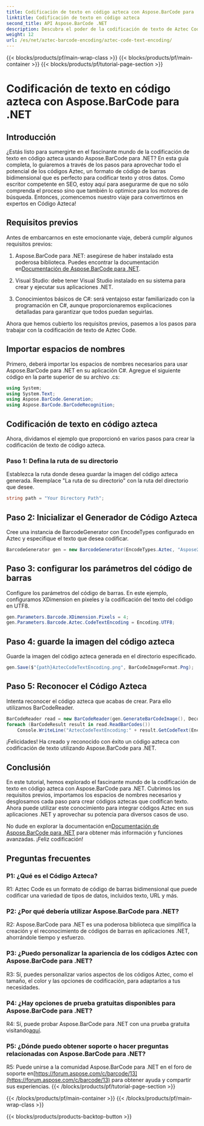 ```yaml
---
title: Codificación de texto en código azteca con Aspose.BarCode para .NET
linktitle: Codificación de texto en código azteca
second_title: API Aspose.BarCode .NET
description: Descubra el poder de la codificación de texto de Aztec Code con Aspose.BarCode para .NET. Aprenda a crear y reconocer códigos aztecas en sus aplicaciones .NET.
weight: 12
url: /es/net/aztec-barcode-encoding/aztec-code-text-encoding/
---
```


{{< blocks/products/pf/main-wrap-class >}}
{{< blocks/products/pf/main-container >}}
{{< blocks/products/pf/tutorial-page-section >}}

# Codificación de texto en código azteca con Aspose.BarCode para .NET

## Introducción

¿Estás listo para sumergirte en el fascinante mundo de la codificación de texto en código azteca usando Aspose.BarCode para .NET? En esta guía completa, lo guiaremos a través de los pasos para aprovechar todo el potencial de los códigos Aztec, un formato de código de barras bidimensional que es perfecto para codificar texto y otros datos. Como escritor competente en SEO, estoy aquí para asegurarme de que no sólo comprenda el proceso sino que también lo optimice para los motores de búsqueda. Entonces, ¡comencemos nuestro viaje para convertirnos en expertos en Código Azteca!

## Requisitos previos

Antes de embarcarnos en este emocionante viaje, deberá cumplir algunos requisitos previos:

1.  Aspose.BarCode para .NET: asegúrese de haber instalado esta poderosa biblioteca. Puedes encontrar la documentación en[Documentación de Aspose.BarCode para .NET](https://reference.aspose.com/barcode/net/).

2. Visual Studio: debe tener Visual Studio instalado en su sistema para crear y ejecutar sus aplicaciones .NET.

3. Conocimientos básicos de C#: será ventajoso estar familiarizado con la programación en C#, aunque proporcionaremos explicaciones detalladas para garantizar que todos puedan seguirlas.

Ahora que hemos cubierto los requisitos previos, pasemos a los pasos para trabajar con la codificación de texto de Aztec Code.

## Importar espacios de nombres

Primero, deberá importar los espacios de nombres necesarios para usar Aspose.BarCode para .NET en su aplicación C#. Agregue el siguiente código en la parte superior de su archivo .cs:

```csharp
using System;
using System.Text;
using Aspose.BarCode.Generation;
using Aspose.BarCode.BarCodeRecognition;
```

## Codificación de texto en código azteca

Ahora, dividamos el ejemplo que proporcionó en varios pasos para crear la codificación de texto de código azteca.

### Paso 1: Defina la ruta de su directorio

Establezca la ruta donde desea guardar la imagen del código azteca generada. Reemplace "La ruta de su directorio" con la ruta del directorio que desee.

```csharp
string path = "Your Directory Path";
```

## Paso 2: Inicializar el Generador de Código Azteca

Cree una instancia de BarcodeGenerator con EncodeTypes configurado en Aztec y especifique el texto que desea codificar.

```csharp
BarcodeGenerator gen = new BarcodeGenerator(EncodeTypes.Aztec, "Aspose常に先を行く");
```

## Paso 3: configurar los parámetros del código de barras

Configure los parámetros del código de barras. En este ejemplo, configuramos XDimension en píxeles y la codificación del texto del código en UTF8.

```csharp
gen.Parameters.Barcode.XDimension.Pixels = 4;
gen.Parameters.Barcode.Aztec.CodeTextEncoding = Encoding.UTF8;
```

## Paso 4: guarde la imagen del código azteca

Guarde la imagen del código azteca generada en el directorio especificado.

```csharp
gen.Save($"{path}AztecCodeTextEncoding.png", BarCodeImageFormat.Png);
```

## Paso 5: Reconocer el Código Azteca

Intenta reconocer el código azteca que acabas de crear. Para ello utilizamos BarCodeReader.

```csharp
BarCodeReader read = new BarCodeReader(gen.GenerateBarCodeImage(), DecodeType.Aztec);
foreach (BarCodeResult result in read.ReadBarCodes())
    Console.WriteLine("AztecCodeTextEncoding:" + result.GetCodeText(Encoding.UTF8));
```

¡Felicidades! Ha creado y reconocido con éxito un código azteca con codificación de texto utilizando Aspose.BarCode para .NET.

## Conclusión

En este tutorial, hemos explorado el fascinante mundo de la codificación de texto en código azteca con Aspose.BarCode para .NET. Cubrimos los requisitos previos, importamos los espacios de nombres necesarios y desglosamos cada paso para crear códigos aztecas que codifican texto. Ahora puede utilizar este conocimiento para integrar códigos Aztec en sus aplicaciones .NET y aprovechar su potencia para diversos casos de uso.

 No dude en explorar la documentación en[Documentación de Aspose.BarCode para .NET](https://reference.aspose.com/barcode/net/) para obtener más información y funciones avanzadas. ¡Feliz codificación!

## Preguntas frecuentes

### P1: ¿Qué es el Código Azteca?

R1: Aztec Code es un formato de código de barras bidimensional que puede codificar una variedad de tipos de datos, incluidos texto, URL y más.

### P2: ¿Por qué debería utilizar Aspose.BarCode para .NET?

R2: Aspose.BarCode para .NET es una poderosa biblioteca que simplifica la creación y el reconocimiento de códigos de barras en aplicaciones .NET, ahorrándole tiempo y esfuerzo.

### P3: ¿Puedo personalizar la apariencia de los códigos Aztec con Aspose.BarCode para .NET?

R3: Sí, puedes personalizar varios aspectos de los códigos Aztec, como el tamaño, el color y las opciones de codificación, para adaptarlos a tus necesidades.

### P4: ¿Hay opciones de prueba gratuitas disponibles para Aspose.BarCode para .NET?

 R4: Sí, puede probar Aspose.BarCode para .NET con una prueba gratuita visitando[aquí](https://releases.aspose.com/).

### P5: ¿Dónde puedo obtener soporte o hacer preguntas relacionadas con Aspose.BarCode para .NET?

 R5: Puede unirse a la comunidad Aspose.BarCode para .NET en el foro de soporte en[https://forum.aspose.com/c/barcode/13](https://forum.aspose.com/c/barcode/13) para obtener ayuda y compartir sus experiencias.
{{< /blocks/products/pf/tutorial-page-section >}}

{{< /blocks/products/pf/main-container >}}
{{< /blocks/products/pf/main-wrap-class >}}

{{< blocks/products/products-backtop-button >}}
